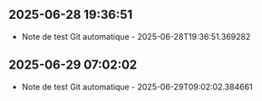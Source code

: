 ## 2025-06-28 19:36:51
- Note de test Git automatique - 2025-06-28T19:36:51.369282

## 2025-06-29 07:02:02
- Note de test Git automatique - 2025-06-29T09:02:02.384661

